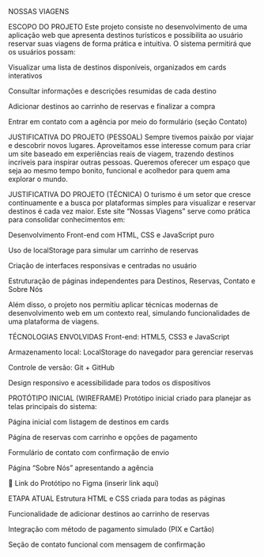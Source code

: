  NOSSAS VIAGENS
 
ESCOPO DO PROJETO
Este projeto consiste no desenvolvimento de uma aplicação web que apresenta destinos turísticos e possibilita ao usuário reservar suas viagens de forma prática e intuitiva.
O sistema permitirá que os usuários possam:

Visualizar uma lista de destinos disponíveis, organizados em cards interativos

Consultar informações e descrições resumidas de cada destino

Adicionar destinos ao carrinho de reservas e finalizar a compra

Entrar em contato com a agência por meio do formulário (seção Contato)

JUSTIFICATIVA DO PROJETO (PESSOAL)
Sempre tivemos paixão por viajar e descobrir novos lugares. Aproveitamos esse interesse comum para criar um site baseado em experiências reais de viagem, trazendo destinos incríveis para inspirar outras pessoas. Queremos oferecer um espaço que seja ao mesmo tempo bonito, funcional e acolhedor para quem ama explorar o mundo.

JUSTIFICATIVA DO PROJETO (TÉCNICA)
O turismo é um setor que cresce continuamente e a busca por plataformas simples para visualizar e reservar destinos é cada vez maior.
Este site “Nossas Viagens” serve como prática para consolidar conhecimentos em:

Desenvolvimento Front-end com HTML, CSS e JavaScript puro

Uso de localStorage para simular um carrinho de reservas

Criação de interfaces responsivas e centradas no usuário

Estruturação de páginas independentes para Destinos, Reservas, Contato e Sobre Nós

Além disso, o projeto nos permitiu aplicar técnicas modernas de desenvolvimento web em um contexto real, simulando funcionalidades de uma plataforma de viagens.

TÉCNOLOGIAS ENVOLVIDAS
Front-end: HTML5, CSS3 e JavaScript

Armazenamento local: LocalStorage do navegador para gerenciar reservas

Controle de versão: Git + GitHub

Design responsivo e acessibilidade para todos os dispositivos

PROTÓTIPO INICIAL (WIREFRAME)
Protótipo inicial criado para planejar as telas principais do sistema:

Página inicial com listagem de destinos em cards

Página de reservas com carrinho e opções de pagamento

Formulário de contato com confirmação de envio

Página “Sobre Nós” apresentando a agência

📎 Link do Protótipo no Figma (inserir link aqui)

ETAPA ATUAL
Estrutura HTML e CSS criada para todas as páginas

Funcionalidade de adicionar destinos ao carrinho de reservas

Integração com método de pagamento simulado (PIX e Cartão)

Seção de contato funcional com mensagem de confirmação
